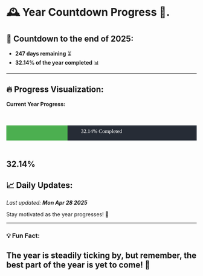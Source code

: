 
# &#x1F570; **Year Countdown Progress** &#x1F389;.

## &#x1F4C5; Countdown to the end of 2025:
- **247 days remaining** &#x23F3;
- **32.14% of the year completed** &#x1F4CA;

---

## &#x1F525; **Progress Visualization**:

**Current Year Progress:**

<br><br>
![Progress Bar](https://raw.githubusercontent.com/dayanidigv/year-countdown-progress/main/progress-bar.svg)
<br><br>

**32.14%**
---

## &#x1F4C8; **Daily Updates**:

_Last updated: **Mon Apr 28 2025**_

Stay motivated as the year progresses! &#x1F680;

--- 

### &#x1F4A1; **Fun Fact:**
The year is steadily ticking by, but remember, the best part of the year is yet to come! &#x1F31F;
---
